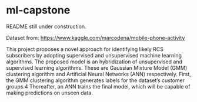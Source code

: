 # ml-capstone

README still under construction.


Dataset from: https://www.kaggle.com/marcodena/mobile-phone-activity


This project proposes a novel approach for identifying likely RCS
subscribers by adopting supervised and unsupervised machine learning
algorithms. The proposed model is an hybridization of unsupervised and supervised learning algorithms. These
are Gaussian Mixture Model (GMM) clustering algorithm and Artificial
Neural Networks (ANN) respectively. First, the GMM clustering algorithm
generates labels for the dataset’s customer groups.4 Thereafter, an ANN
trains the final model, which will be capable of making predictions on
unseen data.
